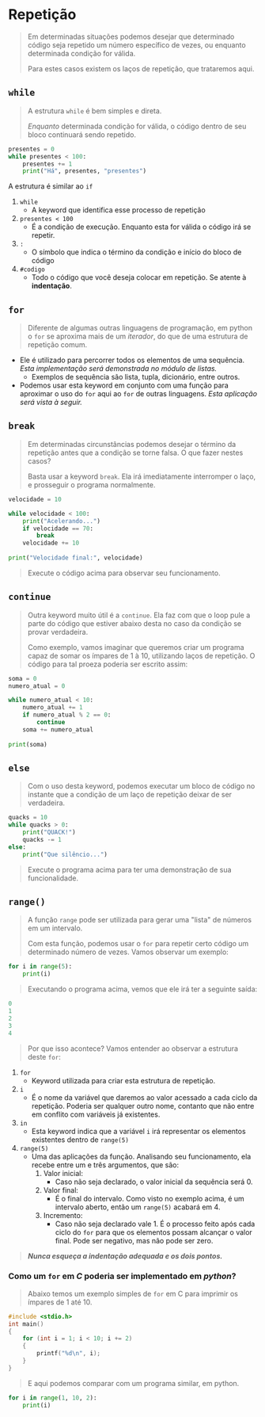 # Repetição

> Em determinadas situações podemos desejar que determinado código seja repetido um número específico de vezes, ou enquanto determinada condição for válida.
>
> Para estes casos existem os laços de repetição, que trataremos aqui.

## `while`

> A estrutura `while` é bem simples e direta.
>
> *Enquanto* determinada condição for válida, o código dentro de seu bloco continuará sendo repetido.

```python
presentes = 0
while presentes < 100:
    presentes += 1
    print("Há", presentes, "presentes")
```

A estrutura é similar ao `if`

1. `while`
   - A keyword que identifica esse processo de repetição
2. `presentes < 100`
   - É a condição de execução. Enquanto esta for válida o código irá se repetir.
3. `:`
   - O símbolo que indica o término da condição e início do bloco de código
4. `#codigo`
   - Todo o código que você deseja colocar em repetição. Se atente à **indentação**.

## `for`

> Diferente de algumas outras linguagens de programação, em python o `for` se aproxima mais de um *iterador*, do que de uma estrutura de repetição comum.

- Ele é utilizado para percorrer todos os elementos de uma sequência. *Esta implementação será demonstrada no módulo de listas.*
  - Exemplos de sequência são lista, tupla, dicionário, entre outros.
- Podemos usar esta keyword em conjunto com uma função para aproximar o uso do `for` aqui ao `for` de outras linguagens. *Esta aplicação será vista à seguir.*

## `break`

> Em determinadas circunstâncias podemos desejar o término da repetição antes que a condição se torne falsa. O que fazer nestes casos?
>
> Basta usar a keyword `break`. Ela irá imediatamente interromper o laço, e prosseguir o programa normalmente.

```python
velocidade = 10

while velocidade < 100:
    print("Acelerando...")
    if velocidade == 70:
        break
    velocidade += 10
	
print("Velocidade final:", velocidade)
```

> Execute o código acima para observar seu funcionamento.

## `continue`

> Outra keyword muito útil é a `continue`. Ela faz com que o loop pule a parte do código que estiver abaixo desta no caso da condição se provar verdadeira.
>
> Como exemplo, vamos imaginar que queremos criar um programa capaz de somar os ímpares de 1 à 10, utilizando laços de repetição. O código para tal proeza poderia ser escrito assim:

```python
soma = 0
numero_atual = 0

while numero_atual < 10:
    numero_atual += 1
    if numero_atual % 2 == 0:
        continue
    soma += numero_atual
    
print(soma)
```

## `else`

> Com o uso desta keyword, podemos executar um bloco de código no instante que a condição de um laço de repetição deixar de ser verdadeira.

```python
quacks = 10
while quacks > 0:
    print("QUACK!")
    quacks -= 1
else:
    print("Que silêncio...")
```

> Execute o programa acima para ter uma demonstração de sua funcionalidade.

## `range()`

> A função `range` pode ser utilizada para gerar uma "lista" de números em um intervalo.
>
> Com esta função, podemos usar o `for` para repetir certo código um determinado número de vezes. Vamos observar um exemplo:

```python
for i in range(5):
    print(i)
```

> Executando o programa acima, vemos que ele irá ter a seguinte saída:

```python
0
1
2
3
4
```

> Por que isso acontece? Vamos entender ao observar a estrutura deste `for`:

1. `for`
   - Keyword utilizada para criar esta estrutura de repetição.
2. `i`
   - É o nome da variável que daremos ao valor acessado a cada ciclo da repetição. Poderia ser qualquer outro nome, contanto que não entre em conflito com variáveis já existentes.
3. `in`
   - Esta keyword indica que a variável `i` irá representar os elementos existentes dentro de `range(5)`
4. `range(5)`
   - Uma das aplicações da função. Analisando seu funcionamento, ela recebe entre um e três argumentos, que são:
     1. Valor inicial:
        - Caso não seja declarado, o valor inicial da sequência será 0.
     2. Valor final:
        - É o final do intervalo. Como visto no exemplo acima, é um intervalo aberto, então um `range(5)` acabará em 4.
     3. Incremento:
        - Caso não seja declarado vale 1. É o processo feito após cada ciclo do `for` para que os elementos possam alcançar o valor final. Pode ser negativo, mas não pode ser zero.

> ***Nunca esqueça a indentação adequada e os dois pontos.***

### Como um `for` em ***C*** poderia ser implementado em ***python***?

> Abaixo temos um exemplo simples de `for` em C para imprimir os ímpares de 1 até 10.

```c
#include <stdio.h>
int main()
{
    for (int i = 1; i < 10; i += 2)
    {
        printf("%d\n", i);
    }
}
```

> E aqui podemos comparar com um programa similar, em python.

```python
for i in range(1, 10, 2):
    print(i)
```